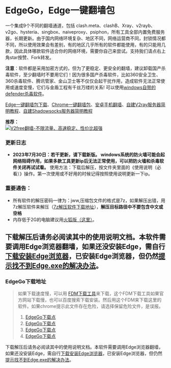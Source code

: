EdgeGo，Edge一键翻墙包
====================

一个集成9个不同的翻墙通道，包括 clash.meta、clashB、Xray、v2rayb、v2go、hysteria、singbox、naiveproxy、psiphon，所有工具全部内置免费服务器，长期更新。由于国内网络环境复杂、地区不同，网络运营商不同，封锁情况都不同，所以使用效果会有差别，有的地区几乎所有的软件都能使用，有的只能用几款，因此具体哪款软件适合你的网络环境，需要你自己来尝试。支持我们请点右上角star按赞、Fork转发。  
  

**注意**：软件都是采用加密方式的，但为了更稳定、更安全的翻墙，建议卸载国产杀毒软件，至少翻墙时不要用它们！因为很多国产杀毒软件，比如360安全卫生、360杀毒软件、腾讯管家、金山卫士等不仅仅会起干扰作用，造成软件无法正常使用或速度变慢，它们与金盾工程有千丝万缕的关系! 可以使用[windows自带的defender杀毒软件](https://docs.microsoft.com/zh-cn/microsoft-365/security/defender-endpoint/microsoft-defender-antivirus-windows?view=o365-worldwide)。

[Edge一键翻墙包下载](#edgego-xia-zai-di-zhi)、[Chrome一键翻墙包](https://github.com/bannedbook/fanqiang/tree/master/ChromeGo)、[安卓手机翻墙](https://github.com/bannedbook/fanqiang/wiki/%E5%AE%89%E5%8D%93%E7%BF%BB%E5%A2%99%E8%BD%AF%E4%BB%B6)、[自建V2ray服务器简明教程](https://github.com/bannedbook/fanqiang/blob/master/v2ss/%E8%87%AA%E5%BB%BAV2ray%E6%9C%8D%E5%8A%A1%E5%99%A8%E7%AE%80%E6%98%8E%E6%95%99%E7%A8%8B.md)、[自建Shadowsocks服务器简明教程](https://github.com/bannedbook/fanqiang/blob/master/v2ss/%E8%87%AA%E5%BB%BAShadowsocks%E6%9C%8D%E5%8A%A1%E5%99%A8%E7%AE%80%E6%98%8E%E6%95%99%E7%A8%8B.md)

**推荐：**  
[![V2free翻墙-不限流量、高速稳定、性价比超强](https://raw.githubusercontent.com/bannedbook/fanqiang/master/v2ss/images/v2free.jpg)](https://github.com/bannedbook/fanqiang/wiki/V2ray%E6%9C%BA%E5%9C%BA)

### 更新日志

*   **2023年7月30日：若干更新，请下载新版。 windows系统的防火墙可能会起网络阻碍作用，如果多款工具更新ip后无法正常使用，可以把防火墙和杀毒软件关闭再试试看。**  使用方法：下载后解压，按文件夹里面的《使用说明（必看）》操作。第一次使用或不好用的时候记得按照使用说明更新一下ip。
    
### 重要通告：

*   所有软件的解压密码一律为：jww,压缩包文件的格式是7z，如果解压出错，用7z解压软件来解压（[7z解压软件下载地址](https://www.7-zip.org/download.html)），**解压目标路径中不要包含中文或空格**
*   内存低于2G的电脑建议用[火狐版（这里）](https://github.com/bannedbook/fanqiang/wiki/%E7%81%AB%E7%8B%90firefox%E4%B8%80%E9%94%AE%E7%BF%BB%E5%A2%99%E5%8C%85)。

下载解压后请务必阅读其中的使用说明文档。本软件需要调用Edge浏览器翻墙，如果还没安装Edge，需自行[下载安装Edge浏览器](https://github.com/bannedbook/fanqiang/wiki/Edge%E6%B5%8F%E8%A7%88%E5%99%A8%E4%B8%8B%E8%BD%BD)，已安装Edge浏览器，但仍然[提示找不到Edge.exe的解决办法](https://github.com/bannedbook/fanqiang/issues/432)。
-------

### EdgeGo下载地址<a name="edgego-xia-zai-di-zhi"></a>

> 如果下载速度慢，可以用 [FDM下载工具](https://www.freedownloadmanager.org/zh/)来下载，这个FDM下载工具如果官方网站下载慢，也可以百度搜索下载安装。然后用这个FDM来下载这里的软件。如果chrome提示此文件存在危险，请选择保留危险文件，是误报。
> 
> 1.  [EdgeGo下载点](https://d1a.wenxin-ai.top/EdgeGo.7z)
> 2.  [EdgeGo下载点](https://d1.wenxin-ai.top/EdgeGo.7z)
> 3.  [EdgeGo下载点](https://d2.wenxin-ai.top/EdgeGo.7z)
> 4.  [EdgeGo下载点](https://github.com/bannedbook/fanqiang/releases)

下载解压后请务必阅读其中的使用说明文档。本软件需要调用Edge浏览器翻墙，如果还没安装Edge，需自行[下载安装Edge浏览器](https://www.microsoft.com/en-us/edge/business/download?form=MA13FJ)，已安装Edge浏览器，但仍然[提示找不到Edge.exe的解决办法](https://github.com/bannedbook/fanqiang/issues/432)。





